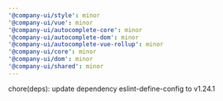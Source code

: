 ```yaml
---
'@company-ui/style': minor
'@company-ui/vue': minor
'@company-ui/autocomplete-core': minor
'@company-ui/autocomplete-dom': minor
'@company-ui/autocomplete-vue-rollup': minor
'@company-ui/core': minor
'@company-ui/dom': minor
'@company-ui/shared': minor
---
```


chore(deps): update dependency eslint-define-config to v1.24.1

